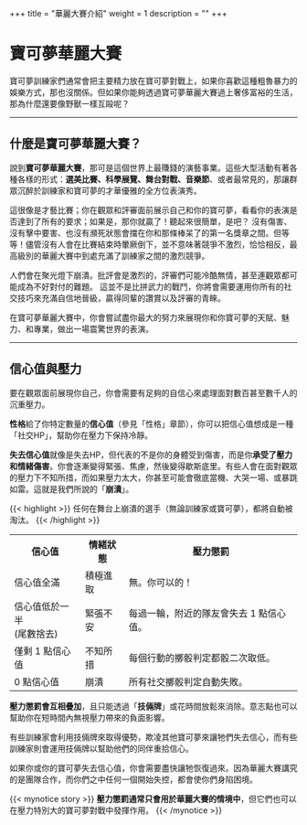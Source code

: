 +++
title = "華麗大賽介紹"
weight = 1
description = ""
+++
# 寶可夢華麗大賽
寶可夢訓練家們通常會把主要精力放在寶可夢對戰上，如果你喜歡這種粗魯暴力的娛樂方式，那也沒關係。但如果你能夠透過寶可夢華麗大賽過上奢侈富裕的生活，那為什麼還要像野獸一樣互毆呢？

---
## 什麼是寶可夢華麗大賽？
說到**寶可夢華麗大賽**，那可是這個世界上最賺錢的演藝事業。這些大型活動有著各種各樣的形式：**選美比賽、科學展覽、舞台對戰、音樂節**、或者最常見的，那讓群眾沉醉於訓練家和寶可夢的才華優雅的全方位表演秀。

這很像是才藝比賽；你在觀眾和評審面前展示自己和你的寶可夢，看看你的表演是否達到了所有的要求；如果是，那你就贏了！聽起來很簡單，是吧？
沒有傷害、沒有擊中要害、也沒有瀕死狀態會擋在你和那條棒呆了的第一名獎章之間。但等等！儘管沒有人會在比賽結束時暈厥倒下，並不意味著競爭不激烈，恰恰相反，最高級別的華麗大賽中到處充滿了訓練家之間的激烈競爭。

人們會在聚光燈下崩潰。批評會是激烈的，評審們可能冷酷無情，甚至連觀眾都可能成為不好對付的難題。
這並不是比拼武力的戰鬥，你將會需要運用你所有的社交技巧來充滿自信地晉級，贏得同輩的讚賞以及評審的青睞。

在寶可夢華麗大賽中，你會嘗試盡你最大的努力來展現你和你寶可夢的天賦、魅力、和專業，做出一場震驚世界的表演。


---
## 信心值與壓力
要在觀眾面前展現你自己，你會需要有足夠的自信心來處理面對數百甚至數千人的沉重壓力。


**性格**給了你特定數量的**信心值**（參見「性格」章節），你可以把信心值想成是一種「社交HP」，幫助你在壓力下保持冷靜。

**失去信心值**就像是失去HP，但代表的不是你的身體受到傷害，而是你**承受了壓力和情緒傷害**。你會逐漸變得緊張、焦慮，然後變得歇斯底里。有些人會在面對觀眾的壓力下不知所措，而如果壓力太大，你甚至可能會徹底當機、大哭一場、或暴跳如雷。這就是我們所說的「**崩潰**」。

{{< highlight >}}
任何在舞台上崩潰的選手（無論訓練家或寶可夢），都將自動被淘汰。
{{< /highlight >}}

<table>
	<tr><th>信心值</th><th>情緒狀態</th><th>壓力懲罰</th></tr>
	<tr>
		<td>信心值全滿</td>
		<td>積極進取</td>
		<td>無。你可以的！</td></tr>
	<tr>
		<td>信心值低於一半<br/>(尾數捨去)</td>
		<td>緊張不安</td>
		<td>每過一輪，附近的隊友會失去 1 點信心值。</td></tr>
	<tr>
		<td>僅剩 1 點信心值</td>
		<td>不知所措</td>
		<td>每個行動的擲骰判定都骰二次取低。</td></tr>
	<tr>
		<td>0 點信心值</td>
		<td>崩潰</td>
		<td>所有社交擲骰判定自動失敗。</td></tr>
</table>

**壓力懲罰會互相疊加**，且只能透過「**技倆牌**」或花時間放鬆來消除。意志點也可以幫助你在短時間內無視壓力帶來的負面影響。

有些訓練家會利用技倆牌來取得優勢，欺凌其他寶可夢來讓牠們失去信心，而有些訓練家則會運用技倆牌以幫助他們的同伴重拾信心。

如果你或你的寶可夢失去信心值，你會需要盡快讓牠恢復過來。因為華麗大賽講究的是團隊合作，而你們之中任何一個開始失控，都會使你們身陷困境。

{{< mynotice story >}}
**壓力懲罰通常只會用於華麗大賽的情境中**，但它們也可以在壓力特別大的寶可夢對戰中發揮作用。
{{< /mynotice >}}

